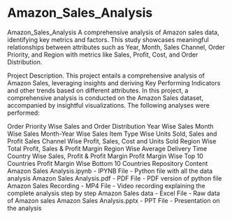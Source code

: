 # Amazon_Sales_Analysis
Amazon_Sales_Analysis A comprehensive analysis of Amazon sales data, identifying key metrics and factors. This study showcases meaningful relationships between attributes such as Year, Month, Sales Channel, Order Priority, and Region with metrics like Sales, Profit, Cost, and Order Distribution.

Project Description.
This project entails a comprehensive analysis of Amazon Sales, leveraging insights and deriving Key Performing Indicators and other trends based on different attributes. In this project, a comprehensive analysis is conducted on the Amazon Sales dataset, accompanied by insightful visualizations. The following analyses were performed:

Order Priority Wise Sales and Order Distribution
Year Wise Sales
Month Wise Sales
Month-Year Wise Sales
Item Type Wise Units Sold, Sales and Profit
Sales Channel Wise Profit, Sales, Cost and Units Sold
Region Wise Total Profit, Sales & Profit Margin
Region Wise Average Delivery Time
Country Wise Sales, Profit & Profit Margin
Profit Margin Wise Top 10 Countries
Profit Margin Wise Bottom 10 Countries
Repository Content
Amazon Sales Analysis.ipynb - IPYNB File - Python file with all the data analysis
Amazon Sales Analysis.pdf - PDF File - PDF version of python file
Amazon Sales Recording - MP4 File - Video recording explaining the complete analysis step by step
Amazon Sales data - Excel File - Raw data of Amazon sales
Amazon Sales Analysis.pptx - PPT File - Presentation on the analysis
